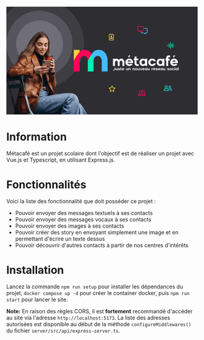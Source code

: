 ![banner.jpg](art%2Fbanner.jpg)

# Information

Métacafé est un projet scolaire dont l'objectif est de réaliser un projet avec Vue.js et Typescript, en utilisant
Express.js.

# Fonctionnalités

Voici la liste des fonctionnalité que doit posséder ce projet :

- Pouvoir envoyer des messages textuels à ses contacts
- Pouvoir envoyer des messages vocaux à ses contacts
- Pouvoir envoyer des images à ses contacts
- Pouvoir créer des story en envoyant simplement une image et en permettant d'écrire un texte dessus
- Pouvoir découvrir d'autres contacts à partir de nos centres d'intérêts

# Installation

Lancez la commande `npm run setup` pour installer les dépendances du projet, `docker compose up -d` pour créer le
container docker, puis `npm run start` pour lancer le site.

**Note:** En raison des règles CORS, il est **fortement** recommandé d'accéder au site via l'adresse
`http://localhost:5173`. La liste des adresses autorisées est disponible au début de la
méthode `configureMiddlewares()` du fichier `server/src/api/express-server.ts`.